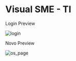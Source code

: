 # Visual SME - TI

Login Preview

![login](https://user-images.githubusercontent.com/32438220/37859318-74143a70-2ef0-11e8-95f8-10844f1b5b5d.jpg)

Novo Preview

![os_page](https://user-images.githubusercontent.com/32438220/37859378-8580147c-2ef1-11e8-8f85-7cbb8f34e6ec.jpg)

